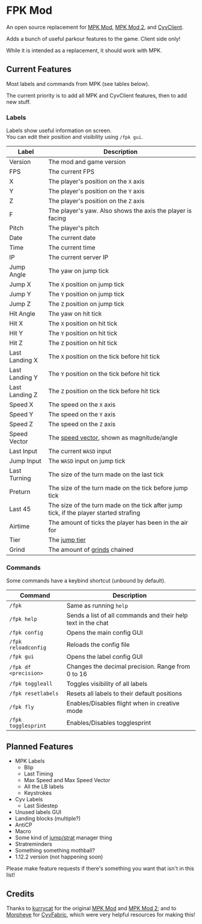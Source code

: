 # FPK Mod

An open source replacement for [MPK Mod](https://github.com/kurrycat2004/MpkMod), [MPK Mod 2](https://github.com/kurrycat2004/MPKMod_2), and [CyvClient](https://github.com/Morpheye/CyvClient).

Adds a bunch of useful parkour features to the game. Client side only!

While it is intended as a replacement, it should work with MPK.

## Current Features

Most labels and commands from MPK (see tables below).

The current priority is to add all MPK and CyvClient features, then to add new stuff.

### Labels

Labels show useful information on screen.<br>
You can edit their position and visibility using `/fpk gui`.

| Label          | Description                                                                           |
|----------------|---------------------------------------------------------------------------------------|
| Version        | The mod and game version                                                              |
| FPS            | The current FPS                                                                       |
| X              | The player's position on the `X` axis                                                 |
| Y              | The player's position on the `Y` axis                                                 |
| Z              | The player's position on the `Z` axis                                                 |
| F              | The player's yaw. Also shows the axis the player is facing                            |
| Pitch          | The player's pitch                                                                    |
| Date           | The current date                                                                      |
| Time           | The current time                                                                      |
| IP             | The current server IP                                                                 |
| Jump Angle     | The yaw on jump tick                                                                  |
| Jump X         | The `X` position on jump tick                                                         |
| Jump Y         | The `Y` position on jump tick                                                         |
| Jump Z         | The `Z` position on jump tick                                                         |
| Hit Angle      | The yaw on hit tick                                                                   |
| Hit X          | The `X` position on hit tick                                                          |
| Hit Y          | The `Y` position on hit tick                                                          |
| Hit Z          | The `Z` position on hit tick                                                          |
| Last Landing X | The `X` position on the tick before hit tick                                          |
| Last Landing Y | The `Y` position on the tick before hit tick                                          |
| Last Landing Z | The `Z` position on the tick before hit tick                                          |
| Speed X        | The speed on the `X` axis                                                             |
| Speed Y        | The speed on the `Y` axis                                                             |
| Speed Z        | The speed on the `Z` axis                                                             |
| Speed Vector   | The [speed vector][vector], shown as magnitude/angle                                  |
| Last Input     | The current `WASD` input                                                              |
| Jump Input     | The `WASD` input on jump tick                                                         |
| Last Turning   | The size of the turn made on the last tick                                            |
| Preturn        | The size of the turn made on the tick before jump tick                                |
| Last 45        | The size of the turn made on the tick after jump tick, if the player started strafing |
| Airtime        | The amount of ticks the player has been in the air for                                |
| Tier           | The [jump tier][tiers]                                                                |
| Grind          | The amount of [grinds][grinds] chained                                                |

[vector]: https://en.wikipedia.org/wiki/Vector_(mathematics_and_physics)
[tiers]: https://www.mcpk.wiki/wiki/Tiers
[grinds]: https://www.mcpk.wiki/wiki/Jump_Cancel#Ceiling_Variant

### Commands

Some commands have a keybind shortcut (unbound by default).

| Command               | Description                                                  |
|-----------------------|--------------------------------------------------------------|
| `/fpk`                | Same as running `help`                                       |
| `/fpk help`           | Sends a list of all commands and their help text in the chat |
| `/fpk config`         | Opens the main config GUI                                    |
| `/fpk reloadconfig`   | Reloads the config file                                      |
| `/fpk gui`            | Opens the label config GUI                                   |
| `/fpk df <precision>` | Changes the decimal precision. Range from 0 to 16            |
| `/fpk toggleall`      | Toggles visibility of all labels                             |
| `/fpk resetlabels`    | Resets all labels to their default positions                 |
| `/fpk fly`            | Enables/Disables flight when in creative mode                |
| `/fpk togglesprint`   | Enables/Disables togglesprint                                |

## Planned Features

- MPK Labels
  - Blip
  - Last Timing
  - Max Speed and Max Speed Vector
  - All the LB labels
  - Keystrokes
- Cyv Labels
  - Last Sidestep
- Unused labels GUI
- Landing blocks (multiple?)
- AntiCP
- Macro
- Some kind of [jump/strat](https://github.com/kurrycat2004/MpkMod/issues/86) manager thing
- Stratreminders
- Something something mothball?
- 1.12.2 version (not happening soon)

Please make feature requests if there's something you want that isn't in this list!

## Credits

Thanks to [kurrycat](https://github.com/kurrycat2004) for the original [MPK Mod](https://github.com/kurrycat2004/MpkMod) and [MPK Mod 2](https://github.com/kurrycat2004/MPKMod_2);
and to [Morpheye](https://github.com/Morpheye) for [CyvFabric](https://github.com/Morpheye/CyvFabric),
which were very helpful resources for making this!
